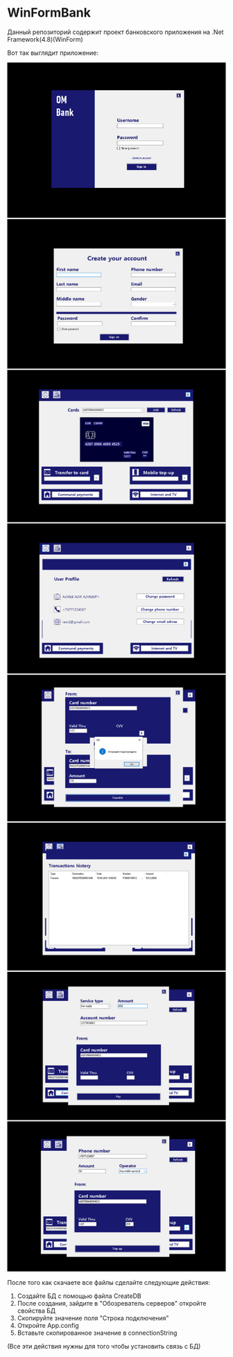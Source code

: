 # WinFormBank

Данный репозиторий содержит проект банковского приложения на .Net Framework(4.8)(WinForm) 

Вот так выглядит приложение:

![](https://github.com/deoctave/WinFormBank/blob/main/(1)%D0%9B%D0%BE%D0%B3%D0%B8%D0%BD.png)
![](https://github.com/deoctave/WinFormBank/blob/main/(2)%D0%A0%D0%B5%D0%B3%D0%B8%D1%81%D1%82%D1%80%D0%B0%D1%86%D0%B8%D1%8F.png)
![](https://github.com/deoctave/WinFormBank/blob/main/(3)%D0%93%D0%BB%D0%B0%D0%B2%D0%BD%D0%BE%D0%B5%20%D0%BE%D0%BA%D0%BD%D0%BE.png)
![](https://github.com/deoctave/WinFormBank/blob/main/(4)%D0%9B%D0%B8%D1%87%D0%BD%D0%B0%D1%8F%20%D0%B8%D0%BD%D1%84%D0%BE%D1%80%D0%BC%D0%B0%D1%86%D0%B8%D1%8F.png)
![](https://github.com/deoctave/WinFormBank/blob/main/(5)%D0%9F%D0%B5%D1%80%D0%B5%D0%B2%D0%BE%D0%B4%20%D1%81%20%D0%BA%D0%B0%D1%80%D1%82%D1%8B%20%D0%BD%D0%B0%20%D0%BA%D0%B0%D1%80%D1%82%D1%83.png)
![](https://github.com/deoctave/WinFormBank/blob/main/(6)%D0%98%D1%81%D1%82%D0%BE%D1%80%D0%B8%D1%8F%20%D1%82%D1%80%D0%B0%D0%BD%D0%B7%D0%B0%D0%BA%D1%86%D0%B8%D0%B9.png)
![](https://github.com/deoctave/WinFormBank/blob/main/(7)%D0%9E%D0%BF%D0%BB%D0%B0%D1%82%D0%B0%20%D0%BA%D0%BE%D0%BC%D0%BC%D1%83%D0%BD%D0%B0%D0%BB%D1%8C%D0%BD%D1%8B%D1%85%20%D1%83%D1%81%D0%BB%D1%83%D0%B3%20%D0%B8%20%D0%B8%D0%BD%D1%82%D0%B5%D1%80%D0%BD%D0%B5%D1%82%D0%B0.png)
![](https://github.com/deoctave/WinFormBank/blob/main/(8)%D0%9F%D0%BE%D0%BF%D0%BE%D0%BB%D0%BD%D0%B5%D0%BD%D0%B8%D0%B5%20%D0%BC%D0%BE%D0%B1%D0%B8%D0%BB%D1%8C%D0%BD%D0%BE%D0%B3%D0%BE.png)



После того как скачаете все файлы сделайте следующие действия:

1) Создайте БД с помощью файла CreateDB
2) После создания, зайдите в "Обозреватель серверов" откройте свойства БД
3) Скопируйте значение поля "Строка подключения"
4) Откройте App.config
5) Вставьте скопированное значение в connectionString

(Все эти действия нужны для того чтобы установить связь с БД)

